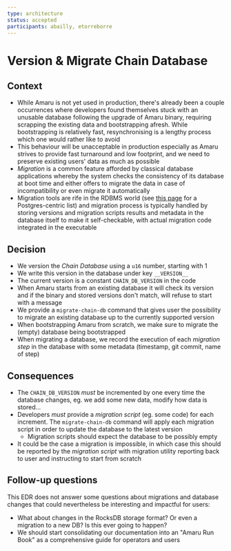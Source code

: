 ```yaml
---
type: architecture
status: accepted
participants: abailly, etorreborre
---
```


# Version & Migrate Chain Database

## Context

* While Amaru is not yet used in production, there's already been a couple occurrences where developers found themselves stuck with an unusable database following the upgrade of Amaru binary, requiring scrapping the existing data and bootstrapping afresh. While bootstrapping is relatively fast, resynchronising is a lengthy process which one would rather like to avoid
* This behaviour will be unacceptable in production especially as Amaru strives to provide fast turnaround and low footprint, and we need to preserve existing users' data as much as possible
* _Migration_ is a common feature afforded by classical database applications whereby the system checks the consistency of its database at boot time and either offers to migrate the data in case of incompatibility or even migrate it automatically
* Migration tools are rife in the RDBMS world (see [this page](https://wiki.postgresql.org/wiki/Change_management_tools_and_techniques) for a Postgres-centric list) and migration process is typically handled by storing versions and migration scripts results and metadata in the database itself to make it self-checkable, with actual migration code integrated in the executable

## Decision

* We version the _Chain Database_ using a `u16` number, starting with 1
* We write this version in the database under key `__VERSION__`
* The current version is a constant `CHAIN_DB_VERSION` in the code
* When Amaru starts from an existing database it will check its version and if the binary and stored versions don't match, will refuse to start with a message
* We provide a `migrate-chain-db` command that gives user the possibility to migrate an existing database up to the currently supported version
* When bootstrapping Amaru from scratch, we make sure to migrate the (empty) database being bootstrapped
* When migrating a database, we record the execution of each _migration step_ in the database with some metadata (timestamp, git commit, name of step)

## Consequences

* The `CHAIN_DB_VERSION` _must_ be incremented by one every time the database changes, eg. we add some new data, modify how data is stored...
* Developers _must_ provide a _migration script_ (eg. some code) for each increment. The `migrate-chain-db` command will apply each migration script in order to update the database to the latest version
  * Migration scripts should expect the database to be possibly empty
* It could be the case a migration is impossible, in which case this should be reported by the _migration script_ with migration utility reporting back to user and instructing to start from scratch

## Follow-up questions

This EDR does not answer some questions about migrations and database changes that could nevertheless be interesting and impactful for users:

* What about changes in the RocksDB storage format? Or even a migration to a new DB? Is this ever going to happen?
* We should start consolidating our documentation into an "Amaru Run Book" as a comprehensive guide for operators and users
